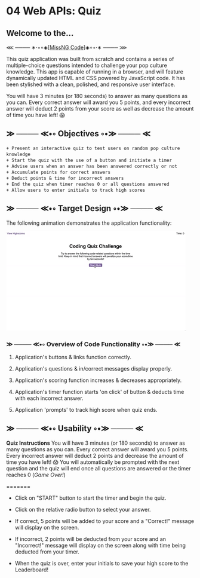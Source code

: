 # 04 Web APIs: Quiz

## Welcome to the...
⋘ ──── ∗⋅◦∘◈\[[MissNG Code](https://missng-git.github.io/Culture-Quiz/)\]◈∘◦⋅∗ ──── ⋙

This quiz application was built from scratch and contains a series of multiple-choice questions intended to challenge your pop culture knowledge. This app is capable of running in a browser, and will feature dynamically updated HTML and CSS powered by JavaScript code. It has been stylished with a clean, polished, and responsive user interface. 

You will have 3 minutes (or 180 seconds) to answer as many questions as you can. Every correct answer will award you 5 points, and every incorrect answer will deduct 2 points from your score as well as decrease the amount of time you have left! 😱

## ≫ ──── ≪•◦ Objectives ◦•≫ ──── ≪

```
+ Present an interactive quiz to test users on random pop culture knowledge
+ Start the quiz with the use of a button and initiate a timer
+ Advise users when an answer has been answered correctly or not
+ Accumulate points for correct answers
+ Deduct points & time for incorrect answers
+ End the quiz when timer reaches 0 or all questions answered
+ Allow users to enter initials to track high scores

```

## ≫ ──── ≪•◦ Target Design ◦•≫ ──── ≪

The following animation demonstrates the application functionality:

![code quiz](./Assets/IMGs/04-web-apis-homework-demo.gif)


### ≫ ──── ≪•◦ Overview of Code Functionality ◦•≫ ──── ≪

1. Application's buttons & links function correctly.

2. Application's questions & in/correct messages display properly.

3. Application's scoring function increases & decreases appropriately.

4. Application's timer function starts 'on click' of button & deducts time with each incorrect answer.

5. Application 'prompts' to track high score when quiz ends.

## ≫ ──── ≪•◦ Usability ◦•≫ ──── ≪

**Quiz Instructions** 
You will have 3 minutes (or 180 seconds) to answer as many questions as you can. Every correct answer will award you 5 points. Every incorrect answer will deduct 2 points and decrease the amount of time you have left! 😱
You will automatically be prompted with the next question and the quiz will end once all questions are answered or the timer reaches 0 (_Game Over!_)

=======

* Click on "START" button to start the timer and begin the quiz.

* Click on the relative radio button to select your answer.

* If correct, 5 points will be added to your score and a "Correct!" message will display on the screen.

* If incorrect, 2 points will be deducted from your score and an "Incorrect!" message will display on the screen along with time being deducted from your timer.

* When the quiz is over, enter your initials to save your high score to the Leaderboard!
